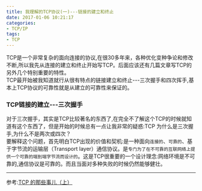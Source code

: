 ```yaml
---
title: 我理解的TCP协议(一)---链接的建立和终止
date: 2017-01-06 10:21:17
categories: 
- TCP/IP
tags:
- TCP
---
```

TCP是一个非常复杂的面向连接的协议,在很30多年来，各种优化变种争论和修改不断,所以我先从连接的建立和终止开始写TCP。后面应该还有几篇文章写TCP的另外几个特别重要的特性。  
TCP最开始被我知道就行从很有特点的链接建立和终止---三次握手和四次挥手,基本上TCP协议的可靠性就是从建立的可靠性来保证的。  
### TCP链接的建立---三次握手  
对于三次握手，其实是TCP比较著名的东西了,在完全不了解这个TCP的时候就知道有这个东西了，但是开始的时候总有一点让我非常的疑惑:TCP 为什么是三次握手,为什么不是两次或四次？  
要解释这个问题，首先明白TCP出现的价值和契机:是一种面向`连接的`、`可靠的`、基于字节流的运输层（Transport layer）通信协议。是`专门为了在不可靠的互联网络上提供一个可靠的端到端字节流而设计的`。这是TCP很重要的一个设计理念:网络环境是不可靠的,通信协议是可靠的。而且当面对多种失败的时候仍然能够健壮。




----  
参考:[TCP 的那些事儿（上）](http://coolshell.cn/articles/11564.html)